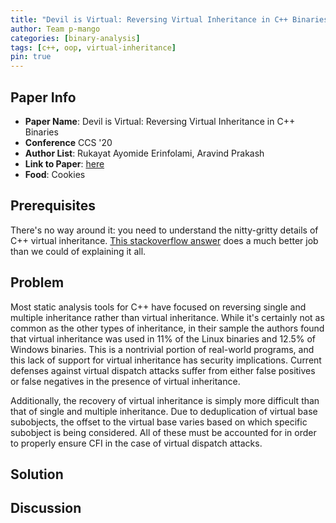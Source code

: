 ```yaml
---
title: "Devil is Virtual: Reversing Virtual Inheritance in C++ Binaries"
author: Team p-mango
categories: [binary-analysis]
tags: [c++, oop, virtual-inheritance]
pin: true
---
```


## Paper Info
- **Paper Name**: Devil is Virtual: Reversing Virtual Inheritance in C++ Binaries
- **Conference** CCS '20
- **Author List**: Rukayat Ayomide Erinfolami, Aravind Prakash
- **Link to Paper**: [here](https://arxiv.org/pdf/2003.05039.pdf)
- **Food**: Cookies

## Prerequisites

There's no way around it: you need to understand the nitty-gritty details of C++ virtual inheritance.
[This stackoverflow answer](https://stackoverflow.com/a/16097013) does a much better job than we could of explaining it all.

## Problem

Most static analysis tools for C++ have focused on reversing single and multiple inheritance rather than virtual inheritance.
While it's certainly not as common as the other types of inheritance, in their sample the authors found that virtual inheritance was used in 11% of the Linux binaries and 12.5% of Windows binaries.
This is a nontrivial portion of real-world programs, and this lack of support for virtual inheritance has security implications.
Current defenses against virtual dispatch attacks suffer from either false positives or false negatives in the presence of virtual inheritance.

Additionally, the recovery of virtual inheritance is simply more difficult than that of single and multiple inheritance.
Due to deduplication of virtual base subobjects, the offset to the virtual base varies based on which specific subobject is being considered.
All of these must be accounted for in order to properly ensure CFI in the case of virtual dispatch attacks.

## Solution

## Discussion
